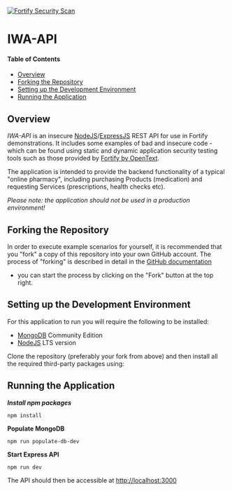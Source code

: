 [![Fortify Security Scan](https://github.com/fortify-presales/IWA-ExpressAPI/actions/workflows/fod.yml/badge.svg)](https://github.com/fortify-presales/IWA-ExpressAPI/actions/workflows/fod.yml)

# IWA-API

#### Table of Contents

* [Overview](#overview)
* [Forking the Repository](#forking-the-repository)
* [Setting up the Development Environment](#setting-up-the-development-environment)
* [Running the Application](#running-the-application)

## Overview

_IWA-API_ is an insecure [NodeJS](https://nodejs.org/)/[ExpressJS](https://expressjs.com/) REST API for use in Fortify demonstrations.
It includes some examples of bad  and insecure code - which can be found using static and dynamic application security testing tools such
as those provided by [Fortify by OpenText](https://www.microfocus.com/en-us/cyberres/application-security).

The application is intended to provide the backend functionality of a typical "online pharmacy", including purchasing Products (medication)
and requesting Services (prescriptions, health checks etc).

*Please note: the application should not be used in a production environment!*

## Forking the Repository

In order to execute example scenarios for yourself, it is recommended that you "fork" a copy of this repository into
your own GitHub account. The process of "forking" is described in detail in the [GitHub documentation](https://docs.github.com/en/github/getting-started-with-github/fork-a-repo)
- you can start the process by clicking on the "Fork" button at the top right.


## Setting up the Development Environment

For this application to run you will require the following to be installed:

- [MongoDB](https://www.mongodb.com/) Community Edition
- [NodeJS](https://nodejs.org/) LTS version

Clone the repository (preferably your fork from above) and then install all the required third-party packages using:

Running the Application
-----------------------

***Install npm packages***

```agsl
npm install
```
**Populate MongoDB**

```aidl
npm run populate-db-dev
```

**Start Express API**

```aidl
npm run dev
```

The API should then be accessible at [http://localhost:3000](http://localhost:3000)
